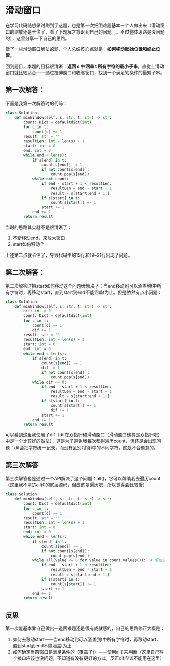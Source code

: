 # 滑动窗口

在学习代码随想录时刷到了这题，也是第一次把困难题基本一个人做出来（滑动窗口的缩放还是卡住了，看了下题解才意识到自己的问题。。。不过整体思路是没问题的），这里分享一下自己的思路。

做了一些滑动窗口解法的题，个人总结核心点就是：**如何移动起始位置和终止位置**。

回到题目，本题的目标很清晰：**返回 s 中涵盖 t 所有字符的最小子串**。直觉上滑动窗口就比较适合——通过拉伸窗口和收缩窗口，找到一个满足的条件的最短子串。

## 第一次解答：

下面是我第一次解答时的代码：

```python
class Solution:
    def minWindow(self, s: str, t: str) -> str:
        count: Dict = defaultdict(int)
        for c in t:
            count[c] += 1
        result: str = ''
        resultLen: int = len(s) + 1
        start: int = 0
        end: int = 0
        while end < len(s):
            if s[end] in t:
                count[s[end]] -= 1
                if not count[s[end]]:
                    count.pop(s[end])
            while not count:
                if end - start + 1 < resultLen:
                    resultLen = end - start + 1
                    result = s[start:end + 1:]
                if s[start] in t:
                    count[s[start]] += 1
                start += 1
            end += 1
        return result
```

当时的思路其实就不是很清晰了：

1. 不断移动end，来放大窗口
2. start如何移动？

上述第二点就卡住了，导致代码中的15行和19~21行出现了问题。

## 第二次解答：

第二次解答时把start如何移动这个问题给解决了：当end移动到可以涵盖到t中所有字符时，再移动start，直到start到end不能涵盖t为止。但是依然有点小问题：

```python
class Solution:
    def minWindow(self, s: str, t: str) -> str:
        dif: int = 0
        count: Dict = defaultdict(int)
        for c in t:
            count[c] += 1
            dif += 1
        result: str = ''
        resultLen: int = len(s) + 1
        start: int = 0
        end: int = 0
        while end < len(s):
            if s[end] in t:
                count[s[end]] -= 1
                dif -= 1
                if not count[s[end]]:
                    count.pop(s[end])
            while dif <= 0:
                if end - start + 1 < resultLen:
                    resultLen = end - start + 1
                    result = s[start:end + 1:]
                if s[start] in t:
                    count[s[start]] += 1
                    dif += 1
                start += 1
            end += 1
        return result
```

可以看到这里我使用了dif（dif在双指针和滑动窗口（滑动窗口也算是双指针吧）中是一个比较好的做法），这是为了避免我每次都得遍历count，但还是会出现问题：dif会把字符统一记录，而没有区别对待t中的不同字符，这是不合题意的。

## 第三次解答

第三次解答也是通过一个API解决了这个问题：all()，它可以帮助我去遍历count（这里我不清楚all(0的底层源码，但应该是遍历吧，所以觉得会比较慢）

```python
class Solution:
    def minWindow(self, s: str, t: str) -> str:
        count: Dict = defaultdict(int)
        for c in t:
            count[c] += 1
        result: str = ''
        resultLen: int = len(s) + 1
        start: int = 0
        end: int = 0
        while end < len(s):
            if s[end] in t:
                count[s[end]] -= 1
                if not count[s[end]]:
                    count.pop(s[end])
            while all(value <= 0 for value in count.values()):  # 感觉这里太慢了
                if end - start + 1 < resultLen:
                    resultLen = end - start + 1
                    result = s[start:end + 1:]
                if s[start] in t:
                    count[s[start]] += 1
                start += 1
            end += 1
        return result
```

## 反思

第一次能基本靠自己做出一道困难题还是很有成就感的，自己的思路修正大概是：

1. 如何去移动start——当end移动到可以涵盖到t中所有字符时，再移动start，直到start到end不能涵盖t为止
2. 如何确定当前窗口是满足条件的（覆盖了t）——使用all()来判断（这里自己写个接口应该也没问题，不知道有没有更好的方式，反正dif应该不能用在这里）

